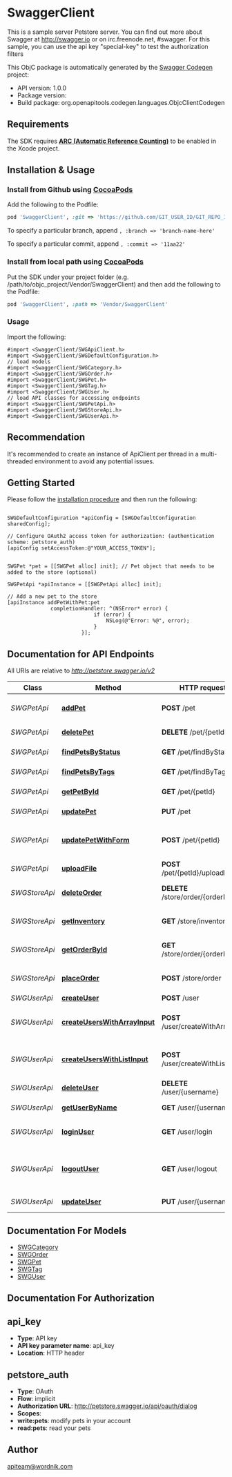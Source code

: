 # SwaggerClient

This is a sample server Petstore server.  You can find out more about Swagger at http://swagger.io or on irc.freenode.net, #swagger.  For this sample, you can use the api key \"special-key\" to test the authorization filters

This ObjC package is automatically generated by the [Swagger Codegen](https://github.com/swagger-api/swagger-codegen) project:

- API version: 1.0.0
- Package version: 
- Build package: org.openapitools.codegen.languages.ObjcClientCodegen

## Requirements

The SDK requires [**ARC (Automatic Reference Counting)**](http://stackoverflow.com/questions/7778356/how-to-enable-disable-automatic-reference-counting) to be enabled in the Xcode project.

## Installation & Usage
### Install from Github using [CocoaPods](https://cocoapods.org/)

Add the following to the Podfile:

```ruby
pod 'SwaggerClient', :git => 'https://github.com/GIT_USER_ID/GIT_REPO_ID.git'
```

To specify a particular branch, append `, :branch => 'branch-name-here'`

To specify a particular commit, append `, :commit => '11aa22'`

### Install from local path using [CocoaPods](https://cocoapods.org/)

Put the SDK under your project folder (e.g. /path/to/objc_project/Vendor/SwaggerClient) and then add the following to the Podfile:

```ruby
pod 'SwaggerClient', :path => 'Vendor/SwaggerClient'
```

### Usage

Import the following:

```objc
#import <SwaggerClient/SWGApiClient.h>
#import <SwaggerClient/SWGDefaultConfiguration.h>
// load models
#import <SwaggerClient/SWGCategory.h>
#import <SwaggerClient/SWGOrder.h>
#import <SwaggerClient/SWGPet.h>
#import <SwaggerClient/SWGTag.h>
#import <SwaggerClient/SWGUser.h>
// load API classes for accessing endpoints
#import <SwaggerClient/SWGPetApi.h>
#import <SwaggerClient/SWGStoreApi.h>
#import <SwaggerClient/SWGUserApi.h>

```

## Recommendation

It's recommended to create an instance of ApiClient per thread in a multi-threaded environment to avoid any potential issues.

## Getting Started

Please follow the [installation procedure](#installation--usage) and then run the following:

```objc

SWGDefaultConfiguration *apiConfig = [SWGDefaultConfiguration sharedConfig];

// Configure OAuth2 access token for authorization: (authentication scheme: petstore_auth)
[apiConfig setAccessToken:@"YOUR_ACCESS_TOKEN"];


SWGPet *pet = [[SWGPet alloc] init]; // Pet object that needs to be added to the store (optional)

SWGPetApi *apiInstance = [[SWGPetApi alloc] init];

// Add a new pet to the store
[apiInstance addPetWithPet:pet
              completionHandler: ^(NSError* error) {
                            if (error) {
                                NSLog(@"Error: %@", error);
                            }
                        }];

```

## Documentation for API Endpoints

All URIs are relative to *http://petstore.swagger.io/v2*

Class | Method | HTTP request | Description
------------ | ------------- | ------------- | -------------
*SWGPetApi* | [**addPet**](docs/SWGPetApi.md#addpet) | **POST** /pet | Add a new pet to the store
*SWGPetApi* | [**deletePet**](docs/SWGPetApi.md#deletepet) | **DELETE** /pet/{petId} | Deletes a pet
*SWGPetApi* | [**findPetsByStatus**](docs/SWGPetApi.md#findpetsbystatus) | **GET** /pet/findByStatus | Finds Pets by status
*SWGPetApi* | [**findPetsByTags**](docs/SWGPetApi.md#findpetsbytags) | **GET** /pet/findByTags | Finds Pets by tags
*SWGPetApi* | [**getPetById**](docs/SWGPetApi.md#getpetbyid) | **GET** /pet/{petId} | Find pet by ID
*SWGPetApi* | [**updatePet**](docs/SWGPetApi.md#updatepet) | **PUT** /pet | Update an existing pet
*SWGPetApi* | [**updatePetWithForm**](docs/SWGPetApi.md#updatepetwithform) | **POST** /pet/{petId} | Updates a pet in the store with form data
*SWGPetApi* | [**uploadFile**](docs/SWGPetApi.md#uploadfile) | **POST** /pet/{petId}/uploadImage | uploads an image
*SWGStoreApi* | [**deleteOrder**](docs/SWGStoreApi.md#deleteorder) | **DELETE** /store/order/{orderId} | Delete purchase order by ID
*SWGStoreApi* | [**getInventory**](docs/SWGStoreApi.md#getinventory) | **GET** /store/inventory | Returns pet inventories by status
*SWGStoreApi* | [**getOrderById**](docs/SWGStoreApi.md#getorderbyid) | **GET** /store/order/{orderId} | Find purchase order by ID
*SWGStoreApi* | [**placeOrder**](docs/SWGStoreApi.md#placeorder) | **POST** /store/order | Place an order for a pet
*SWGUserApi* | [**createUser**](docs/SWGUserApi.md#createuser) | **POST** /user | Create user
*SWGUserApi* | [**createUsersWithArrayInput**](docs/SWGUserApi.md#createuserswitharrayinput) | **POST** /user/createWithArray | Creates list of users with given input array
*SWGUserApi* | [**createUsersWithListInput**](docs/SWGUserApi.md#createuserswithlistinput) | **POST** /user/createWithList | Creates list of users with given input array
*SWGUserApi* | [**deleteUser**](docs/SWGUserApi.md#deleteuser) | **DELETE** /user/{username} | Delete user
*SWGUserApi* | [**getUserByName**](docs/SWGUserApi.md#getuserbyname) | **GET** /user/{username} | Get user by user name
*SWGUserApi* | [**loginUser**](docs/SWGUserApi.md#loginuser) | **GET** /user/login | Logs user into the system
*SWGUserApi* | [**logoutUser**](docs/SWGUserApi.md#logoutuser) | **GET** /user/logout | Logs out current logged in user session
*SWGUserApi* | [**updateUser**](docs/SWGUserApi.md#updateuser) | **PUT** /user/{username} | Updated user


## Documentation For Models

 - [SWGCategory](docs/SWGCategory.md)
 - [SWGOrder](docs/SWGOrder.md)
 - [SWGPet](docs/SWGPet.md)
 - [SWGTag](docs/SWGTag.md)
 - [SWGUser](docs/SWGUser.md)


## Documentation For Authorization


## api_key

- **Type**: API key
- **API key parameter name**: api_key
- **Location**: HTTP header

## petstore_auth

- **Type**: OAuth
- **Flow**: implicit
- **Authorization URL**: http://petstore.swagger.io/api/oauth/dialog
- **Scopes**: 
 - **write:pets**: modify pets in your account
 - **read:pets**: read your pets


## Author

apiteam@wordnik.com


